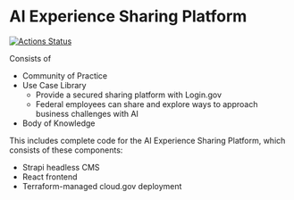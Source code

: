 # AI Experience Sharing Platform

[![Actions Status](https://github.com/GSA/ai-experience-sharing-platform/workflows/ai.digital.gov/badge.svg)](https://github.com/GSA/ai-experience-sharing-platform/actions)

Consists of
 - Community of Practice
 - Use Case Library
    - Provide a secured sharing platform with Login.gov
    - Federal employees can share and explore ways to approach business challenges with AI
 - Body of Knowledge

This includes complete code for the AI Experience Sharing Platform, which consists of these components:

- Strapi headless CMS
- React frontend
- Terraform-managed cloud.gov deployment
